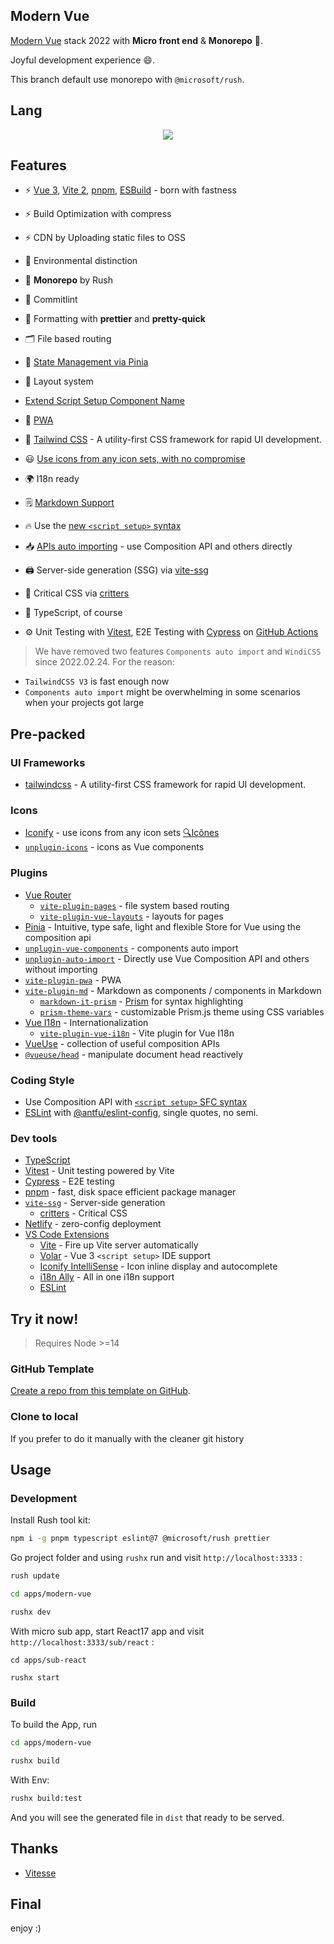 ## Modern Vue

[Modern Vue](https://github.com/byoungd/modern-vue-template) stack 2022 with **Micro front
end** & **Monorepo** 🎉.

Joyful development experience 😄.

This branch default use monorepo with `@microsoft/rush`.

## Lang

<div align="center">
  <p>
    <a href="README.zh-CN.md">
      <img src="https://img.shields.io/badge/lang-%E7%AE%80%E4%BD%93%E4%B8%AD%E6%96%87-red.svg?longCache=true&style=flat-square">
    </a>
  </p>
</div>

## Features

- ⚡️ [Vue 3](https://github.com/vuejs/vue-next),
  [Vite 2](https://github.com/vitejs/vite), [pnpm](https://pnpm.js.org/),
  [ESBuild](https://github.com/evanw/esbuild) - born with fastness

- ⚡️ Build Optimization with compress

- ⚡️ CDN by Uploading static files to OSS

- 🦾 Environmental distinction

- 🦾 **Monorepo** by Rush

- 🎨 Commitlint

- 🎨 Formatting with **prettier** and **pretty-quick**

- 🗂 File based routing

- 🍍 [State Management via Pinia](https://pinia.esm.dev/)

- 📑 Layout system

- [Extend Script Setup Component Name](https://github.com/vbenjs/vite-plugin-vue-setup-extend)

- 📲 [PWA](https://github.com/antfu/vite-plugin-pwa)

- 🎨 [Tailwind CSS](https://github.com/tailwindlabs/tailwindcss) - A utility-first CSS
  framework for rapid UI development.

- 😃
  [Use icons from any icon sets, with no compromise](https://github.com/antfu/unplugin-icons)

- 🌍 I18n ready

- 🗒 [Markdown Support](https://github.com/antfu/vite-plugin-md)

- 🔥 Use the [new `<script setup>` syntax](https://github.com/vuejs/rfcs/pull/227)

- 📥 [APIs auto importing](https://github.com/antfu/unplugin-auto-import) - use
  Composition API and others directly

- 🖨 Server-side generation (SSG) via [vite-ssg](https://github.com/antfu/vite-ssg)

- 🦔 Critical CSS via [critters](https://github.com/GoogleChromeLabs/critters)

- 🦾 TypeScript, of course

- ⚙️ Unit Testing with [Vitest](https://github.com/vitest-dev/vitest), E2E Testing with
  [Cypress](https://cypress.io/) on [GitHub Actions](https://github.com/features/actions)

> We have removed two features `Components auto import` and `WindiCSS` since 2022.02.24.
> For the reason:

- `TailwindCSS V3` is fast enough now
- `Components auto import` might be overwhelming in some scenarios when your projects got
  large

## Pre-packed

### UI Frameworks

- [tailwindcss](https://github.com/tailwindlabs/tailwindcss) - A utility-first CSS
  framework for rapid UI development.

### Icons

- [Iconify](https://iconify.design) - use icons from any icon sets
  [🔍Icônes](https://icones.netlify.app/)
- [`unplugin-icons`](https://github.com/antfu/unplugin-icons) - icons as Vue components

### Plugins

- [Vue Router](https://github.com/vuejs/vue-router)
  - [`vite-plugin-pages`](https://github.com/hannoeru/vite-plugin-pages) - file system
    based routing
  - [`vite-plugin-vue-layouts`](https://github.com/JohnCampionJr/vite-plugin-vue-layouts) -
    layouts for pages
- [Pinia](https://pinia.esm.dev) - Intuitive, type safe, light and flexible Store for Vue
  using the composition api
- [`unplugin-vue-components`](https://github.com/antfu/unplugin-vue-components) -
  components auto import
- [`unplugin-auto-import`](https://github.com/antfu/unplugin-auto-import) - Directly use
  Vue Composition API and others without importing
- [`vite-plugin-pwa`](https://github.com/antfu/vite-plugin-pwa) - PWA
- [`vite-plugin-md`](https://github.com/antfu/vite-plugin-md) - Markdown as components /
  components in Markdown
  - [`markdown-it-prism`](https://github.com/jGleitz/markdown-it-prism) -
    [Prism](https://prismjs.com/) for syntax highlighting
  - [`prism-theme-vars`](https://github.com/antfu/prism-theme-vars) - customizable
    Prism.js theme using CSS variables
- [Vue I18n](https://github.com/intlify/vue-i18n-next) - Internationalization
  - [`vite-plugin-vue-i18n`](https://github.com/intlify/vite-plugin-vue-i18n) - Vite
    plugin for Vue I18n
- [VueUse](https://github.com/antfu/vueuse) - collection of useful composition APIs
- [`@vueuse/head`](https://github.com/vueuse/head) - manipulate document head reactively

### Coding Style

- Use Composition API with
  [`<script setup>` SFC syntax](https://github.com/vuejs/rfcs/pull/227)
- [ESLint](https://eslint.org/) with
  [@antfu/eslint-config](https://github.com/antfu/eslint-config), single quotes, no semi.

### Dev tools

- [TypeScript](https://www.typescriptlang.org/)
- [Vitest](https://github.com/vitest-dev/vitest) - Unit testing powered by Vite
- [Cypress](https://cypress.io/) - E2E testing
- [pnpm](https://pnpm.js.org/) - fast, disk space efficient package manager
- [`vite-ssg`](https://github.com/antfu/vite-ssg) - Server-side generation
  - [critters](https://github.com/GoogleChromeLabs/critters) - Critical CSS
- [Netlify](https://www.netlify.com/) - zero-config deployment
- [VS Code Extensions](./.vscode/extensions.json)
  - [Vite](https://marketplace.visualstudio.com/items?itemName=antfu.vite) - Fire up Vite
    server automatically
  - [Volar](https://marketplace.visualstudio.com/items?itemName=johnsoncodehk.volar) - Vue
    3 `<script setup>` IDE support
  - [Iconify IntelliSense](https://marketplace.visualstudio.com/items?itemName=antfu.iconify) -
    Icon inline display and autocomplete
  - [i18n Ally](https://marketplace.visualstudio.com/items?itemName=lokalise.i18n-ally) -
    All in one i18n support
  - [ESLint](https://marketplace.visualstudio.com/items?itemName=dbaeumer.vscode-eslint)

## Try it now!

> Requires Node >=14

### GitHub Template

[Create a repo from this template on GitHub](https://github.com/byoungd/modern-vue-template/generate).

### Clone to local

If you prefer to do it manually with the cleaner git history

## Usage

### Development

Install Rush tool kit:

```bash
npm i -g pnpm typescript eslint@7 @microsoft/rush prettier
```

Go project folder and using `rushx` run and visit `http://localhost:3333` :

```bash
rush update

cd apps/modern-vue

rushx dev
```

With micro sub app, start React17 app and visit `http://localhost:3333/sub/react` :

```
cd apps/sub-react

rushx start
```

### Build

To build the App, run

```bash
cd apps/modern-vue

rushx build
```

With Env:

```bash
rushx build:test
```

And you will see the generated file in `dist` that ready to be served.

## Thanks

- [Vitesse](https://github.com/antfu/vitesse)

## Final

enjoy :)
